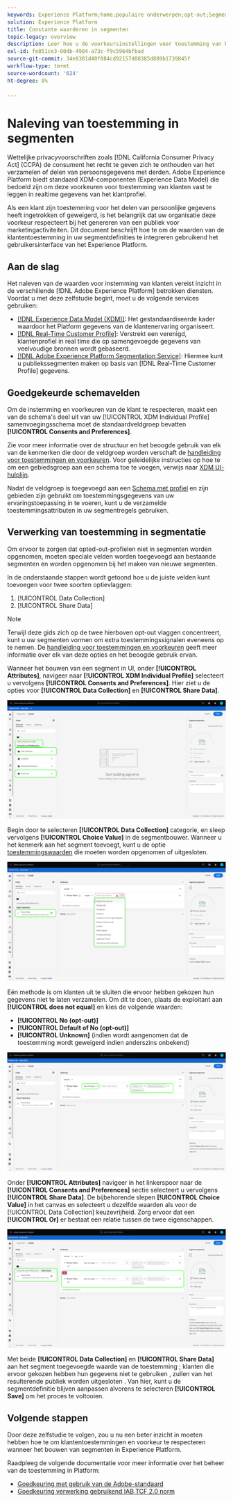 ```yaml
---
keywords: Experience Platform;home;populaire onderwerpen;opt-out;Segmentatie;Segmenteringsservice;segmenteringsservice;eeroptie-outs;opt-out;opt-out;opt-outs;agreement;share;collection;
solution: Experience Platform
title: Constante waarderen in segmenten
topic-legacy: overview
description: Leer hoe u de voorkeursinstellingen voor toestemming van klanten voor het verzamelen van persoonlijke gegevens en het delen van gegevens in gesegmenteerde bewerkingen naleeft.
exl-id: fe851ce3-60db-4984-a73c-f9c5964bfbad
source-git-commit: 34e0381d40f884cd92157d08385d889b1739845f
workflow-type: tm+mt
source-wordcount: '624'
ht-degree: 0%

---
```


# Naleving van toestemming in segmenten

Wettelijke privacyvoorschriften zoals [!DNL California Consumer Privacy Act] (CCPA) de consument het recht te geven zich te onthouden van het verzamelen of delen van persoonsgegevens met derden. Adobe Experience Platform biedt standaard XDM-componenten (Experience Data Model) die bedoeld zijn om deze voorkeuren voor toestemming van klanten vast te leggen in realtime gegevens van het klantprofiel.

Als een klant zijn toestemming voor het delen van persoonlijke gegevens heeft ingetrokken of geweigerd, is het belangrijk dat uw organisatie deze voorkeur respecteert bij het genereren van een publiek voor marketingactiviteiten. Dit document beschrijft hoe te om de waarden van de klantentoestemming in uw segmentdefinities te integreren gebruikend het gebruikersinterface van het Experience Platform.

## Aan de slag

Het naleven van de waarden voor instemming van klanten vereist inzicht in de verschillende [!DNL Adobe Experience Platform] betrokken diensten. Voordat u met deze zelfstudie begint, moet u de volgende services gebruiken:

* [[!DNL Experience Data Model (XDM)]](../xdm/home.md): Het gestandaardiseerde kader waardoor het Platform gegevens van de klantenervaring organiseert.
* [[!DNL Real-Time Customer Profile]](../profile/home.md): Verstrekt een verenigd, klantenprofiel in real time die op samengevoegde gegevens van veelvoudige bronnen wordt gebaseerd.
* [[!DNL Adobe Experience Platform Segmentation Service]](./home.md): Hiermee kunt u publiekssegmenten maken op basis van [!DNL Real-Time Customer Profile] gegevens.

## Goedgekeurde schemavelden

Om de instemming en voorkeuren van de klant te respecteren, maakt een van de schema&#39;s deel uit van uw [!UICONTROL XDM Individual Profile] samenvoegingsschema moet de standaardveldgroep bevatten **[!UICONTROL Consents and Preferences]**.

Zie voor meer informatie over de structuur en het beoogde gebruik van elk van de kenmerken die door de veldgroep worden verschaft de [handleiding voor toestemmingen en voorkeuren](../xdm/field-groups/profile/consents.md). Voor geleidelijke instructies op hoe te om een gebiedsgroep aan een schema toe te voegen, verwijs naar [XDM UI-hulplijn](../xdm/ui/resources/schemas.md#add-field-groups).

Nadat de veldgroep is toegevoegd aan een [Schema met profiel](../xdm/ui/resources/schemas.md#profile) en zijn gebieden zijn gebruikt om toestemmingsgegevens van uw ervaringstoepassing in te voeren, kunt u de verzamelde toestemmingsattributen in uw segmentregels gebruiken.

## Verwerking van toestemming in segmentatie

Om ervoor te zorgen dat opted-out-profielen niet in segmenten worden opgenomen, moeten speciale velden worden toegevoegd aan bestaande segmenten en worden opgenomen bij het maken van nieuwe segmenten.

In de onderstaande stappen wordt getoond hoe u de juiste velden kunt toevoegen voor twee soorten optievlaggen:

1. [!UICONTROL Data Collection]
1. [!UICONTROL Share Data]

>[!NOTE]
>
>Terwijl deze gids zich op de twee hierboven opt-out vlaggen concentreert, kunt u uw segmenten vormen om extra toestemmingssignalen eveneens op te nemen. De [handleiding voor toestemmingen en voorkeuren](../xdm/field-groups/profile/consents.md) geeft meer informatie over elk van deze opties en het beoogde gebruik ervan.

Wanneer het bouwen van een segment in UI, onder **[!UICONTROL Attributes]**, navigeer naar **[!UICONTROL XDM Individual Profile]** selecteert u vervolgens **[!UICONTROL Consents and Preferences]**. Hier ziet u de opties voor **[!UICONTROL Data Collection]** en **[!UICONTROL Share Data]**.

![](./images/opt-outs/consents.png)

Begin door te selecteren **[!UICONTROL Data Collection]** categorie, en sleep vervolgens **[!UICONTROL Choice Value]** in de segmentbouwer. Wanneer u het kenmerk aan het segment toevoegt, kunt u de optie [toestemmingswaarden](../xdm/field-groups/profile/consents.md#choice-values) die moeten worden opgenomen of uitgesloten.

![](./images/opt-outs/consent-values.png)

Eén methode is om klanten uit te sluiten die ervoor hebben gekozen hun gegevens niet te laten verzamelen. Om dit te doen, plaats de exploitant aan **[!UICONTROL does not equal]** en kies de volgende waarden:

* **[!UICONTROL No (opt-out)]**
* **[!UICONTROL Default of No (opt-out)]**
* **[!UICONTROL Unknown]** (indien wordt aangenomen dat de toestemming wordt geweigerd indien anderszins onbekend)

![](./images/opt-outs/collect.png)

Onder **[!UICONTROL Attributes]** navigeer in het linkerspoor naar de **[!UICONTROL Consents and Preferences]** sectie selecteert u vervolgens **[!UICONTROL Share Data]**. De bijbehorende slepen **[!UICONTROL Choice Value]** in het canvas en selecteert u dezelfde waarden als voor de [!UICONTROL Data Collection] keuzevrijheid. Zorg ervoor dat een **[!UICONTROL Or]** er bestaat een relatie tussen de twee eigenschappen.

![](./images/opt-outs/share.png)

Met beide **[!UICONTROL Data Collection]** en **[!UICONTROL Share Data]** aan het segment toegevoegde waarde van de toestemming ; klanten die ervoor gekozen hebben hun gegevens niet te gebruiken , zullen van het resulterende publiek worden uitgesloten . Van hier, kunt u de segmentdefinitie blijven aanpassen alvorens te selecteren **[!UICONTROL Save]** om het proces te voltooien.

## Volgende stappen

Door deze zelfstudie te volgen, zou u nu een beter inzicht in moeten hebben hoe te om klantentoestemmingen en voorkeur te respecteren wanneer het bouwen van segmenten in Experience Platform.

Raadpleeg de volgende documentatie voor meer informatie over het beheer van de toestemming in Platform:

* [Goedkeuring met gebruik van de Adobe-standaard](../landing/governance-privacy-security/consent/adobe/overview.md)
* [Goedkeuring verwerking gebruikend IAB TCF 2.0 norm](../landing/governance-privacy-security/consent/iab/overview.md)